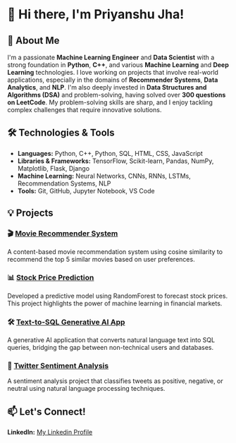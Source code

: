 # 👋 Hi there, I'm Priyanshu Jha!

## 🚀 About Me

I'm a passionate **Machine Learning Engineer** and **Data Scientist** with a strong foundation in **Python**, **C++**, and various **Machine Learning** and **Deep Learning** technologies. I love working on projects that involve real-world applications, especially in the domains of **Recommender Systems**, **Data Analytics**, and **NLP**.
I'm also deeply invested in **Data Structures and Algorithms (DSA)** and problem-solving, having solved over **300 questions on LeetCode**. My problem-solving skills are sharp, and I enjoy tackling complex challenges that require innovative solutions.

## 🛠️ Technologies & Tools

- **Languages:** Python, C++, Python, SQL, HTML, CSS, JavaScript
- **Libraries & Frameworks:** TensorFlow, Scikit-learn, Pandas, NumPy, Matplotlib, Flask, Django
- **Machine Learning:** Neural Networks, CNNs, RNNs, LSTMs, Recommendation Systems, NLP
- **Tools:** Git, GitHub, Jupyter Notebook, VS Code

## 💡 Projects

### 🎬 [Movie Recommender System](https://github.com/Priyanshu277/movie-recommender-system)
A content-based movie recommendation system using cosine similarity to recommend the top 5 similar movies based on user preferences.

### 📊 [Stock Price Prediction](https://github.com/Priyanshu277/Stock_Market_Prediction)
Developed a predictive model using RandomForest to forecast stock prices. This project highlights the power of machine learning in financial markets.

### 🛠️ [Text-to-SQL Generative AI App](https://github.com/Priyanshu277/Text-To-Sql)
A generative AI application that converts natural language text into SQL queries, bridging the gap between non-technical users and databases.

### 💬 [Twitter Sentiment Analysis](https://github.com/Priyanshu277/Twitter_Sentiment_Analysis)
A sentiment analysis project that classifies tweets as positive, negative, or neutral using natural language processing techniques.

## 📫 Let's Connect!

 **LinkedIn:** [My Linkedin Profile](www.linkedin.com/in/priyanshu-jha-671333258)
